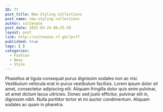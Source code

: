 ```yaml
---
ID: 77
post_title: New Styling Collections
post_name: new-styling-collections
author: sultenate
post_date: 2015-03-24 06:25:39
layout: post
link: http://sultenate.rf.gd/?p=77
published: true
tags: [ ]
categories:
  - Fashion
  - News
  - Style
---
```

Phasellus at ligula consequat purus dignissim sodales non ac nisi. Vestibulum vehicula erat in purus vestibulum facilisis. Lorem ipsum dolor sit amet, consectetur adipiscing elit. Aliquam fringilla dolor quis enim pulvinar, sit amet dictum lacus ultricies. Donec sed justo efficitur, pulvinar elit in, dignissim nibh. Nulla porttitor tortor et mi auctor condimentum. Aliquam sodales ac quam in pharetra.